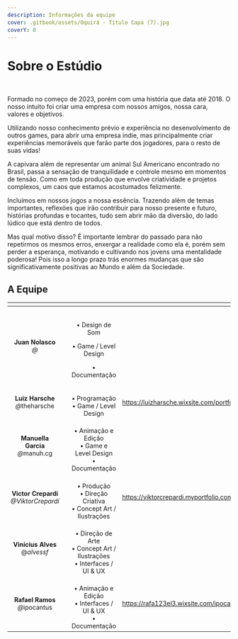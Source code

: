 ```yaml
---
description: Informações da equipe
cover: .gitbook/assets/Oquirá - Título Capa (7).jpg
coverY: 0
---
```


# Sobre o Estúdio

<figure><img src=".gitbook/assets/Capiva GameStudio Branco 3.0 (4).png" alt="" width="375"><figcaption></figcaption></figure>

Formado no começo de 2023, porém com uma história que data até 2018. O nosso intuito foi criar uma empresa com nossos amigos, nossa cara, valores e objetivos.&#x20;

Utilizando nosso conhecimento prévio e experiência no desenvolvimento de outros games, para abrir uma empresa indie, mas principalmente criar experiências memoráveis que farão parte dos jogadores, para o resto de suas vidas!&#x20;

A capivara além de representar um animal Sul Americano encontrado no Brasil, passa a sensação de tranquilidade e controle mesmo em momentos de tensão. Como em toda produção que envolve criatividade e projetos complexos, um caos que estamos acostumados felizmente.

Incluímos em nossos jogos a nossa essência. Trazendo além de temas importantes, reflexões que irão contribuir para nosso presente e futuro, histórias profundas e tocantes, tudo sem abrir mão da diversão, do lado lúdico que está dentro de todos.&#x20;

Mas qual motivo disso? É importante lembrar do passado para não repetirmos os mesmos erros, enxergar a realidade como ela é, porém sem perder a esperança, motivando e cultivando nos jovens uma mentalidade poderosa! Pois isso a longo prazo trás enormes mudanças que são significativamente positivas ao Mundo e além da Sociedade.



## A Equipe



<table data-view="cards"><thead><tr><th align="center"></th><th></th><th align="center"></th><th data-type="content-ref"></th><th data-type="content-ref"></th><th data-type="content-ref"></th></tr></thead><tbody><tr><td align="center"><strong>Juan Nolasco</strong><br><em>@</em><br></td><td><img src=".gitbook/assets/Captura de tela 2023-04-20 173420.png" alt=""></td><td align="center"><p><br>• Design de Som</p><p>• Game / Level Design</p><p>• Documentação<br></p></td><td></td><td><a href="https://www.artstation.com/juannolasco">https://www.artstation.com/juannolasco</a></td><td></td></tr><tr><td align="center"> <strong>Luiz Harsche</strong><br><em>@</em>theharsche<br></td><td><img src=".gitbook/assets/1591812602749.png" alt=""></td><td align="center"><br>• Programação<br>• Game / Level Design<br></td><td><a href="https://luizharsche.wixsite.com/portfolio">https://luizharsche.wixsite.com/portfolio</a></td><td></td><td></td></tr><tr><td align="center"><strong>Manuella Garcia</strong><br><em>@</em>manuh.cg<br></td><td><img src=".gitbook/assets/Captura de tela 2023-04-20 174010.png" alt=""></td><td align="center"><br>• Animação e Edição<br>• Game e Level Design<br>• Documentação<br></td><td></td><td><a href="https://www.artstation.com/manuhcass">https://www.artstation.com/manuhcass</a></td><td></td></tr><tr><td align="center"><strong>Victor Crepardi</strong><br><em>@ViktorCrepardi</em><br></td><td><img src=".gitbook/assets/Viktor Crepardi Circular (1).png" alt=""></td><td align="center"><br>• Produção<br>• Direção Criativa<br>• Concept Art / Ilustrações<br></td><td><a href="https://viktorcrepardi.myportfolio.com/">https://viktorcrepardi.myportfolio.com/</a></td><td><a href="https://www.linkedin.com/in/viktorcrepardi/">https://www.linkedin.com/in/viktorcrepardi/</a></td><td><a href="https://www.artstation.com/viktorcrepardi">https://www.artstation.com/viktorcrepardi</a></td></tr><tr><td align="center"><strong>Vinícius Alves</strong><br>@<em>alvessf</em><br></td><td><img src=".gitbook/assets/Captura de tela 2023-04-20 173432.png" alt=""></td><td align="center"><br>• Direção de Arte<br>• Concept Art / Ilustrações<br>• Interfaces / UI &#x26; UX<br></td><td></td><td><a href="https://viniciusasfreitas.wixsite.com/portfolio">https://viniciusasfreitas.wixsite.com/portfolio</a></td><td><a href="https://www.artstation.com/alvessf">https://www.artstation.com/alvessf</a></td></tr><tr><td align="center"><strong>Rafael Ramos</strong><br><em>@</em>ipocantus<br></td><td><img src=".gitbook/assets/Captura de tela 2023-04-20 174222.png" alt=""></td><td align="center"><br>• Animação e Edição<br>• Interfaces / UI &#x26; UX<br>• Documentação<br></td><td><a href="https://rafa123el3.wixsite.com/ipocantuscuda">https://rafa123el3.wixsite.com/ipocantuscuda</a></td><td></td><td></td></tr></tbody></table>

